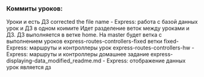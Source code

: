 ### Коммиты уроков:
Уроки и есть ДЗ 
corrected the file name - Express: работа с базой данных урок и ДЗ в одном коимите
Идет разделение веток между уроками и ДЗ. ДЗ выполняется в ветке home. На master будет ветка с выполнением уроков 
express-routes-controllers-fixed  ветки fixed- Express: маршруты и контроллеры урок
express-routes-controllers-hw - Express: маршруты и контроллеры домашнее задание
express-displaying-data_modified_readme.md  - Express: отображение данных урок является дз
